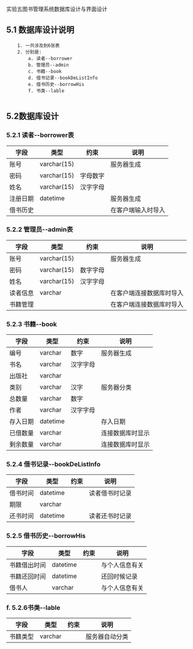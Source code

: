实验五图书管理系统数据库设计与界面设计

## 5.1 数据库设计说明

```
    1. 一共涉及到6张表
    2. 分别是:
        a. 读者--borrower
        b. 管理员--admin
        c. 书籍--book
        d. 借书记录--bookDeListInfo
        e. 借书历史--borrowHis
        f. 书类--lable
  
```

## 5.2数据库设计

### 5.2.1 读者--borrower表

| 字段     | 类型        | 约束     | 说明               |
| -------- | ----------- | -------- | ------------------ |
| 账号     | varchar(15) |          | 服务器生成         |
| 密码     | varchar(15) | 字母数字 |                    |
| 姓名     | varchar(15) | 汉字字母 |                    |
| 注册日期 | datetime    |          | 服务器生成         |
| 借书历史 |             |          | 在客户端输入时导入 |

### 5.2.2 管理员--admin表

| 字段     | 类型        | 约束     | 说明                     |
| -------- | ----------- | -------- | ------------------------ |
| 账号     | varchar(15) |          | 服务器生成               |
| 密码     | varchar(15) | 数字字母 |                          |
| 姓名     | varchar(15) | 汉字字母 |                          |
| 读者信息 | varchar     |          | 在客户端连接数据库时导入 |
| 书籍管理 |             |          | 在客户端连接数据库时导入 |

### 5.2.3 书籍--book

| 字段     | 类型     | 约束     | 说明             |
| -------- | -------- | -------- | ---------------- |
| 编号     | varchar  | 数字     | 服务器生成       |
| 书名     | varchar  | 汉字字母 |                  |
| 出版社   | varchar  |          |                  |
| 类别     | varchar  | 汉字     | 服务器分类       |
| 总数量   | varchar  | 数字     |                  |
| 作者     | varchar  | 汉字字母 |                  |
| 存入日期 | datetime |          | 存入日期         |
| 已借数量 | varchar  |          | 连接数据库时显示 |
| 剩余数量 | varchar  |          | 连接数据库时显示 |

### 5.2.4 借书记录--bookDeListInfo

| 字段     | 类型     | 约束 | 说明           |
| -------- | -------- | ---- | -------------- |
| 借书时间 | datetime |      | 读者借书时记录 |
| 期限     | varchar  |      |                |
| 还书时间 | datetime |      | 读者还书时记录 |

### 5.2.5 借书历史--borrowHis

| 字段         | 类型     | 约束 | 说明           |
| ------------ | -------- | ---- | -------------- |
| 书籍借出时间 | datetime |      | 与个人信息有关 |
| 书籍还回时间 | datetime |      | 还回时候记录   |
| 借书人       | varchar  |      | 与个人信息有关 |

### f. 5.2.6书类--lable

| 字段     | 类型    | 约束 | 说明           |
| -------- | ------- | ---- | -------------- |
| 书籍类型 | varchar |      | 服务器自动分类 |

